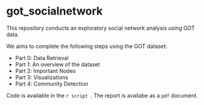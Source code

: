 # got_socialnetwork
This repository conducts an exploratory social network analysis using GOT data.

We aims to complete the following steps using the GOT dataset:

- Part 0: Data Retrieval
- Part 1: An overview of the dataset
- Part 2: Important Nodes
- Part 3: Visualizations
- Part 4: Community Detection

Code is available in the `r script `. The report is availabe as a `pdf` document.
